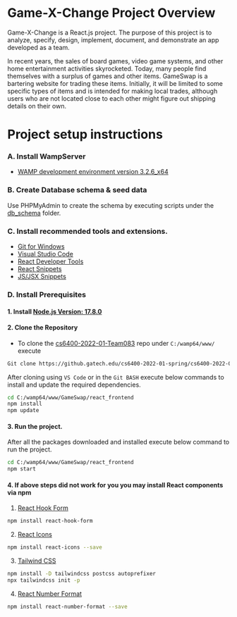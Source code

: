 # Game-X-Change Project Overview
Game-X-Change is a React.js project. The purpose of this project is to analyze, specify, design, implement, document, and demonstrate an app developed as a team.

In recent years, the sales of board games, video game systems, and other home entertainment activities skyrocketed. Today, many people find themselves with a surplus of games and other items. GameSwap is a bartering website for trading these items. Initially, it will be limited to some specific types of items and is intended for making local trades, although users who are not located close to each other might figure out shipping details on their own.





# Project setup instructions

### A.  Install WampServer
*  [WAMP development environment version 3.2.6_x64](https://www.wampserver.com/en/)

### B.  Create Database schema & seed data
Use PHPMyAdmin to create the schema by executing scripts under the [db_schema](https://github.gatech.edu/cs6400-2022-01-spring/cs6400-2022-01-Team083/tree/main/GameSwap/db_schema) folder. 


### C.  Install recommended tools and extensions.
*  [Git for Windows](https://git-scm.com/download/win)
*  [Visual Studio Code](https://code.visualstudio.com/) 
*  [React Developer Tools](https://chrome.google.com/webstore/detail/react-developer-tools/fmkadmapgofadopljbjfkapdkoienihi)
*  [React Snippets](https://marketplace.visualstudio.com/items?itemName=dsznajder.es7-react-js-snippets)
*  [JS/JSX Snippets](https://marketplace.visualstudio.com/items?itemName=skyran.js-jsx-snippets)


### D.  Install Prerequisites

#### 1.  Install [Node.js Version: 17.8.0](https://nodejs.org/en/download/current/) 


#### 2.  Clone the Repository 
*  To clone the [cs6400-2022-01-Team083](https://github.gatech.edu/cs6400-2022-01-spring/cs6400-2022-01-Team083) repo under `C:/wamp64/www/` execute
```bash
Git clone https://github.gatech.edu/cs6400-2022-01-spring/cs6400-2022-01-Team083 C:/wamp64/www/
```

After cloning using `VS Code` or in the `Git BASH` execute below commands to install and update the required dependencies.
```bash
cd C:/wamp64/www/GameSwap/react_frontend
npm install 
npm update
``` 

#### 3.  Run the project.
After all the packages downloaded and installed execute below command to run the project.
```bash
cd C:/wamp64/www/GameSwap/react_frontend
npm start
``` 


#### 4. If above steps did not work for you you may install React components via npm

1. [React Hook Form](https://react-hook-form.com/)
```bash
npm install react-hook-form
``` 

2. [React Icons](https://react-icons.github.io/react-icons/)
```bash
npm install react-icons --save
``` 

3. [Tailwind CSS](https://tailwindcss.com/docs/guides/create-react-app) 
```bash
npm install -D tailwindcss postcss autoprefixer
npx tailwindcss init -p
``` 

4. [React Number Format](https://www.npmjs.com/package/react-number-format)
```bash
npm install react-number-format --save
``` 


